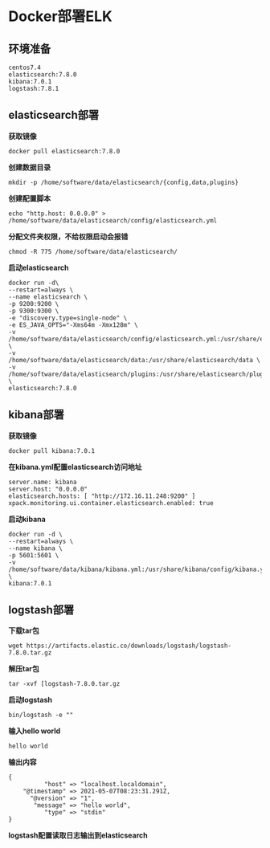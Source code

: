 # Docker部署ELK

## 环境准备

```
centos7.4
elasticsearch:7.8.0
kibana:7.0.1
logstash:7.8.1
```



## elasticsearch部署

**获取镜像**

```
docker pull elasticsearch:7.8.0
```

**创建数据目录**

```
mkdir -p /home/software/data/elasticsearch/{config,data,plugins}
```

**创建配置脚本**

```
echo "http.host: 0.0.0.0" > /home/software/data/elasticsearch/config/elasticsearch.yml
```

**分配文件夹权限，不给权限启动会报错**

```
chmod -R 775 /home/software/data/elasticsearch/
```

**启动elasticsearch**

```
docker run -d\
--restart=always \
--name elasticsearch \
-p 9200:9200 \
-p 9300:9300 \
-e "discovery.type=single-node" \
-e ES_JAVA_OPTS="-Xms64m -Xmx128m" \
-v /home/software/data/elasticsearch/config/elasticsearch.yml:/usr/share/elasticsearch/config/elasticsearch.yml \
-v /home/software/data/elasticsearch/data:/usr/share/elasticsearch/data \
-v /home/software/data/elasticsearch/plugins:/usr/share/elasticsearch/plugins \
elasticsearch:7.8.0
```



## kibana部署

**获取镜像**

```
docker pull kibana:7.0.1
```

**在kibana.yml配置elasticsearch访问地址**

```
server.name: kibana
server.host: "0.0.0.0"
elasticsearch.hosts: [ "http://172.16.11.248:9200" ] 
xpack.monitoring.ui.container.elasticsearch.enabled: true
```

**启动kibana**

```
docker run -d \
--restart=always \
--name kibana \
-p 5601:5601 \
-v /home/software/data/kibana/kibana.yml:/usr/share/kibana/config/kibana.yml \
kibana:7.0.1
```

## logstash部署

**下载tar包**

```
wget https://artifacts.elastic.co/downloads/logstash/logstash-7.8.0.tar.gz
```

**解压tar包**

```
tar -xvf [logstash-7.8.0.tar.gz
```

**启动logstash**

```
bin/logstash -e ""
```

**输入hello world**

```
hello world
```

**输出内容**

```
{
          "host" => "localhost.localdomain",
    "@timestamp" => 2021-05-07T08:23:31.291Z,
      "@version" => "1",
       "message" => "hello world",
          "type" => "stdin"
}
```

**logstash配置读取日志输出到elasticsearch**

